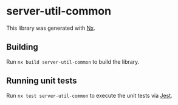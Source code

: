 # server-util-common

This library was generated with [Nx](https://nx.dev).

## Building

Run `nx build server-util-common` to build the library.

## Running unit tests

Run `nx test server-util-common` to execute the unit tests via [Jest](https://jestjs.io).
